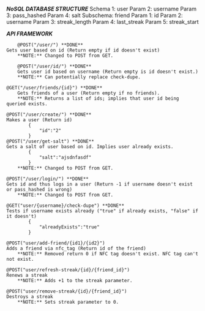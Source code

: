 *****NoSQL DATABASE STRUCTURE*****
Schema 1: user
	Param 2: username
	Param 3: pass_hashed
	Param 4: salt
  Subschema: friend
    Param 1: id
    Param 2: username
    Param 3: streak_length
		Param 4: last_streak
		Param 5: streak_start

*****API FRAMEWORK*****

		@POST("/user/") **DONE**
    Gets user based on id (Return empty if id doesn't exist)
		**NOTE:** Changed to POST from GET.

		@POST("/user/id/") **DONE**
		Gets user id based on username (Return empty is id doesn't exist.)
		**NOTE:** Can potentially replace check-dupe.

    @GET("/user/friends/{id}") **DONE**
		Gets friends of a user (Return empty if no friends).
		**NOTE:** Returns a list of ids; implies that user id being queried exists.

    @POST("/user/create/") **DONE**
    Makes a user (Return id)
			{
				"id":"2"
			}
    @POST("/user/get-salt") **DONE**
    Gets a salt of user based on id. Implies user already exists.
			{
				"salt":"ajsdnfasdf"
			}
		**NOTE:** Changed to POST from GET.

    @POST("/user/login/") **DONE**
    Gets id and thus logs in a user (Return -1 if username doesn't exist or pass_hashed is wrong)
		**NOTE:** Changed to POST from GET.

    @GET("user/{username}/check-dupe") **DONE**
    Tests if username exists already ("true" if already exists, "false" if it doesn't)
			{
				"alreadyExists":"true"
			}

    @POST("user/add-friend/{id1}/{id2}")
    Adds a friend via nfc_tag (Return id of the friend)
		**NOTE:** Removed return 0 if NFC tag doesn't exist. NFC tag can't not exist.

    @POST("user/refresh-streak/{id}/{friend_id}")
    Renews a streak
		**NOTE:** Adds +1 to the streak parameter.

    @POST("user/remove-streak/{id}/{friend_id}")
    Destroys a streak
		**NOTE:** Sets streak parameter to 0.
